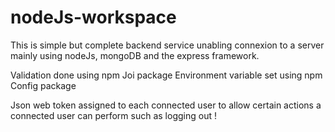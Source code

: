 # nodeJs-workspace

This is simple but complete backend service unabling connexion to a server mainly using nodeJs, mongoDB and the express framework.


Validation done using npm Joi package
Environment variable set using npm Config package

Json web token assigned to each connected user to allow certain actions a connected user can perform such as logging out !
